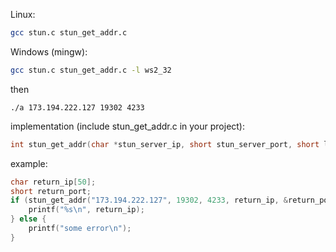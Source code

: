Linux:
```bash
gcc stun.c stun_get_addr.c
```

Windows (mingw):
```bash
gcc stun.c stun_get_addr.c -l ws2_32
```


then
```
./a 173.194.222.127 19302 4233
```

implementation (include stun_get_addr.c in your project):
```c
int stun_get_addr(char *stun_server_ip, short stun_server_port, short local_port, char *return_ip, short *return_port);
```

example:
```c
char return_ip[50];
short return_port;
if (stun_get_addr("173.194.222.127", 19302, 4233, return_ip, &return_port) == 0) {
	printf("%s\n", return_ip);
} else {
	printf("some error\n");
}
```
